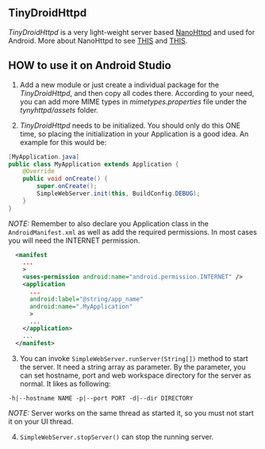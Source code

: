 ## TinyDroidHttpd

*TinyDroidHttpd* is a very light-weight server based [NanoHttpd](https://github.com/NanoHttpd/nanohttpd) and used for Android. More about NanoHttpd to see [THIS](ABOUT.md) and [THIS](https://github.com/NanoHttpd/nanohttpd).

## HOW to use it on Android Studio

1. Add a new module or just create a individual package for the *TinyDroidHttpd*, and then copy all codes there. According to  your need, you can add more MIME types in *mimetypes.properties* file under the *tynyhttpd/assets* folder.

2. *TinyDroidHttpd* needs to be initialized. You should only do this ONE time, so placing the initialization in your Application is a good idea. An example for this would be:

```java
[MyApplication.java]
public class MyApplication extends Application {
    @Override
    public void onCreate() {
        super.onCreate();
        SimpleWebServer.init(this, BuildConfig.DEBUG);
    }
}
```

*NOTE:* Remember to also declare you Application class in the ```AndroidManifest.xml``` as well as add the required permissions. In most cases you will need the INTERNET permission.

```xml
  <manifest
    ...
    >
    <uses-permission android:name="android.permission.INTERNET" />
    <application
      ...
      android:label="@string/app_name"
      android:name=".MyApplication"
      >
      ...
    </application>
    ...
  </manifest>
```

3. You can invoke `SimpleWebServer.runServer(String[])` method to start the server. It need a string array as parameter. By the parameter, you can set hostname, port and web workspace directory for the server as normal. It likes as following:

```
-h|--hostname NAME -p|--port PORT -d|--dir DIRECTORY
```
*NOTE:* Server works on the same thread as started it, so you must not start it on your UI thread.

4. `SimpleWebServer.stopServer()` can stop the running server.
